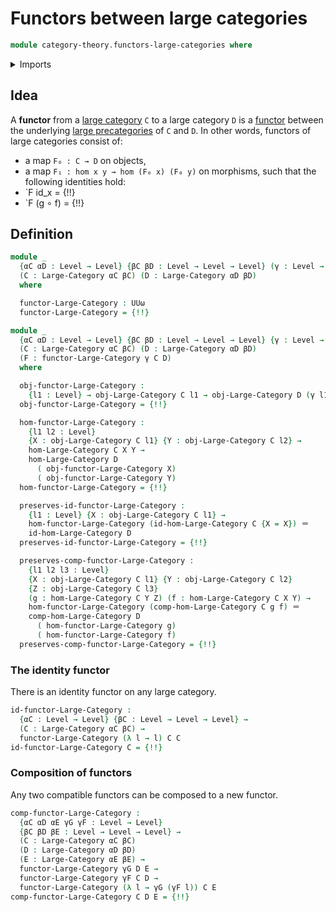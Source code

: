 # Functors between large categories

```agda
module category-theory.functors-large-categories where
```

<details><summary>Imports</summary>

```agda
open import category-theory.functors-large-precategories
open import category-theory.large-categories

open import foundation.identity-types
open import foundation.universe-levels
```

</details>

## Idea

A **functor** from a [large category](category-theory.large-categories.md) `C`
to a large category `D` is a
[functor](category-theory.functors-large-precategories.md) between the
underlying [large precategories](category-theory.large-precategories.md) of `C`
and `D`. In other words, functors of large categories consist of:

- a map `F₀ : C → D` on objects,
- a map `F₁ : hom x y → hom (F₀ x) (F₀ y)` on morphisms, such that the following
  identities hold:
- `F id_x = {!!}
- `F (g ∘ f) = {!!}

## Definition

```agda
module _
  {αC αD : Level → Level} {βC βD : Level → Level → Level} (γ : Level → Level)
  (C : Large-Category αC βC) (D : Large-Category αD βD)
  where

  functor-Large-Category : UUω
  functor-Large-Category = {!!}

module _
  {αC αD : Level → Level} {βC βD : Level → Level → Level} {γ : Level → Level}
  (C : Large-Category αC βC) (D : Large-Category αD βD)
  (F : functor-Large-Category γ C D)
  where

  obj-functor-Large-Category :
    {l1 : Level} → obj-Large-Category C l1 → obj-Large-Category D (γ l1)
  obj-functor-Large-Category = {!!}

  hom-functor-Large-Category :
    {l1 l2 : Level}
    {X : obj-Large-Category C l1} {Y : obj-Large-Category C l2} →
    hom-Large-Category C X Y →
    hom-Large-Category D
      ( obj-functor-Large-Category X)
      ( obj-functor-Large-Category Y)
  hom-functor-Large-Category = {!!}

  preserves-id-functor-Large-Category :
    {l1 : Level} {X : obj-Large-Category C l1} →
    hom-functor-Large-Category (id-hom-Large-Category C {X = X}) ＝
    id-hom-Large-Category D
  preserves-id-functor-Large-Category = {!!}

  preserves-comp-functor-Large-Category :
    {l1 l2 l3 : Level}
    {X : obj-Large-Category C l1} {Y : obj-Large-Category C l2}
    {Z : obj-Large-Category C l3}
    (g : hom-Large-Category C Y Z) (f : hom-Large-Category C X Y) →
    hom-functor-Large-Category (comp-hom-Large-Category C g f) ＝
    comp-hom-Large-Category D
      ( hom-functor-Large-Category g)
      ( hom-functor-Large-Category f)
  preserves-comp-functor-Large-Category = {!!}
```

### The identity functor

There is an identity functor on any large category.

```agda
id-functor-Large-Category :
  {αC : Level → Level} {βC : Level → Level → Level} →
  (C : Large-Category αC βC) →
  functor-Large-Category (λ l → l) C C
id-functor-Large-Category C = {!!}
```

### Composition of functors

Any two compatible functors can be composed to a new functor.

```agda
comp-functor-Large-Category :
  {αC αD αE γG γF : Level → Level}
  {βC βD βE : Level → Level → Level} →
  (C : Large-Category αC βC)
  (D : Large-Category αD βD)
  (E : Large-Category αE βE) →
  functor-Large-Category γG D E →
  functor-Large-Category γF C D →
  functor-Large-Category (λ l → γG (γF l)) C E
comp-functor-Large-Category C D E = {!!}
```
